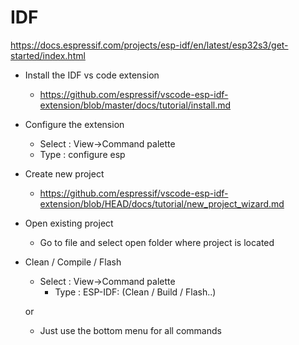 # IDF
https://docs.espressif.com/projects/esp-idf/en/latest/esp32s3/get-started/index.html

- Install the IDF vs code extension
	- https://github.com/espressif/vscode-esp-idf-extension/blob/master/docs/tutorial/install.md
- Configure the extension
	- Select : View->Command palette 
	- Type : configure esp
   
- Create new project
	- https://github.com/espressif/vscode-esp-idf-extension/blob/HEAD/docs/tutorial/new_project_wizard.md
	
- Open existing project
	- Go to file and select open folder where project is located

- Clean / Compile / Flash
	- Select : View->Command palette 
		- Type : ESP-IDF: (Clean / Build / Flash..)    

	or

	- Just use the bottom menu for all commands
